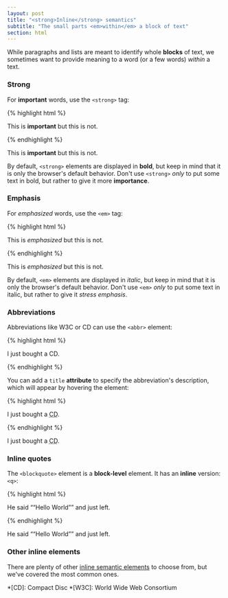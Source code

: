 ```yaml
---
layout: post
title: "<strong>Inline</strong> semantics"
subtitle: "The small parts <em>within</em> a block of text"
section: html
---
```


While paragraphs and lists are meant to identify whole **blocks** of text, we sometimes want to provide meaning to a word (or a few words) _within_ a text.

### Strong

For **important** words, use the `<strong>` tag:

{% highlight html %}
<p>
  This is <strong>important</strong> but this is not.
</p>
{% endhighlight %}

<div class="result">
  <p>
    This is <strong>important</strong> but this is not.
  </p>
</div>

By default, `<strong>` elements are displayed in **bold**, but keep in mind that it is only the browser's default behavior. Don't use `<strong>` _only_ to put some text in bold, but rather to give it more **importance**.

### Emphasis

For _emphasized_ words, use the `<em>` tag:

{% highlight html %}
<p>
  This is <em>emphasized</em> but this is not.
</p>
{% endhighlight %}

<div class="result">
  <p>
    This is <em>emphasized</em> but this is not.
  </p>
</div>

By default, `<em>` elements are displayed in _italic_, but keep in mind that it is only the browser's default behavior. Don't use `<em>` _only_ to put some text in italic, but rather to give it _stress emphasis_.

### Abbreviations

Abbreviations like W3C or CD can use the `<abbr>` element:

{% highlight html %}
<p>
  I just bought a <abbr>CD</abbr>.
</p>
{% endhighlight %}

You can add a `title` **attribute** to specify the abbreviation's description, which will appear by hovering the element:

{% highlight html %}
<p>
  I just bought a <abbr title="Compact Disc">CD</abbr>.
</p>
{% endhighlight %}

<div class="result">
  <p>
    I just bought a <abbr title="Compact Disc">CD</abbr>.
  </p>
</div>

### Inline quotes

The `<blockquote>` element is a **block-level** element. It has an **inline** version: `<q>`:

{% highlight html %}
<p>
  He said <q>“Hello World”</q> and just left.
</p>
{% endhighlight %}

<div class="result">
  <p>
    He said <q>“Hello World”</q> and just left.
  </p>
</div>

### Other inline elements

There are plenty of other [inline semantic elements](https://developer.mozilla.org/en/docs/Web/HTML/Element#Inline_text_semantics) to choose from, but we've covered the most common ones.

*[CD]: Compact Disc
*[W3C]: World Wide Web Consortium
